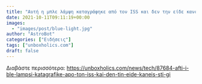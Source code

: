 ```yaml
---
title: "Αυτή η μπλε λάμψη καταγράφηκε από τον ISS και δεν την είδε κανείς στη Γη"
date: 2021-10-11T09:11:19+00:00
images:
  - "images/post/blue-light.jpg"
author: "AstroBot"
categories: ["Ειδήσεις"]
tags: ["unboxholics.com"]
draft: false
---
```




Διαβάστε περισσότερα: https://unboxholics.com/news/tech/87684-afti-i-ble-lampsi-katagrafike-apo-ton-iss-kai-den-tin-eide-kaneis-sti-gi
